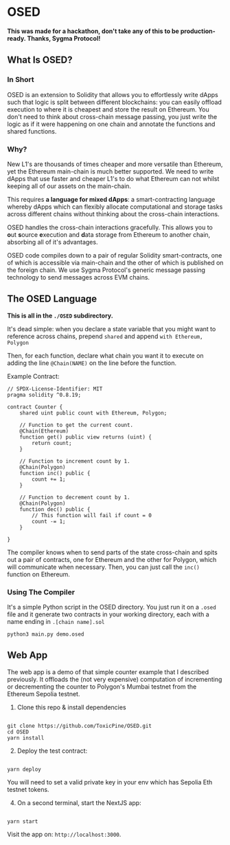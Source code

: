 # OSED

**This was made for a hackathon, don't take any of this to be production-ready. Thanks, Sygma Protocol!**

## What Is OSED?

### In Short

OSED is an extension to Solidity that allows you to effortlessly write dApps such that logic is split between different blockchains: you can easily offload execution to where it is cheapest and store the result on Ethereum. You don't need to think about cross-chain message passing, you just write the logic as if it were happening on one chain and annotate the functions and shared functions.

### Why?

New L1's are thousands of times cheaper and more versatile than Ethereum, yet the Ethereum main-chain is much better supported. We need to write dApps that use faster and cheaper L1's to do what Ethereum can not whilst keeping all of our assets on the main-chain.

This requires **a language for mixed dApps**: a smart-contracting language whereby dApps which can flexibly allocate computational and storage tasks across different chains without thinking about the cross-chain interactions.

OSED handles the cross-chain interactions gracefully. This allows you to **o**ut **s**ource **e**xecution and **d**ata storage from Ethereum to another chain, absorbing all of it's advantages.

OSED code compiles down to a pair of regular Solidity smart-contracts, one of which is accessible via main-chain and the other of which is published on the foreign chain. We use Sygma Protocol's generic message passing technology to send messages across EVM chains.

## The OSED Language

**This is all in the `./OSED` subdirectory.**

It's dead simple: when you declare a state variable that you might want to reference across chains, prepend `shared` and append `with Ethereum, Polygon`

Then, for each function, declare what chain you want it to execute on adding the line `@Chain(NAME)` on the line before the function.

Example Contract:

```
// SPDX-License-Identifier: MIT
pragma solidity ^0.8.19;

contract Counter {
    shared uint public count with Ethereum, Polygon;

    // Function to get the current count.
    @Chain(Ethereum)
    function get() public view returns (uint) {
        return count;
    }

    // Function to increment count by 1.
    @Chain(Polygon)
    function inc() public {
        count += 1;
    }

    // Function to decrement count by 1.
    @Chain(Polygon)
    function dec() public {
        // This function will fail if count = 0
        count -= 1;
    }

}
```

The compiler knows when to send parts of the state cross-chain and spits out a pair of contracts, one for Ethereum and the other for Polygon, which will communicate when necessary. Then, you can just call the `inc()` function on Ethereum.

### Using The Compiler

It's a simple Python script in the OSED directory. You just run it on a `.osed` file and it generate two contracts in your working directory, each with a name ending in `.[chain name].sol`

`python3 main.py demo.osed`

## Web App

The web app is a demo of that simple counter example that I described previously. It offloads the (not very expensive) computation of incrementing or decrementing the counter to Polygon's Mumbai testnet from the Ethereum Sepolia testnet.

1. Clone this repo & install dependencies

```

git clone https://github.com/ToxicPine/OSED.git
cd OSED
yarn install

```

2. Deploy the test contract:

```

yarn deploy

```

You will need to set a valid private key in your env which has Sepolia Eth testnet tokens.

4. On a second terminal, start the NextJS app:

```

yarn start

```

Visit the app on: `http://localhost:3000`.
